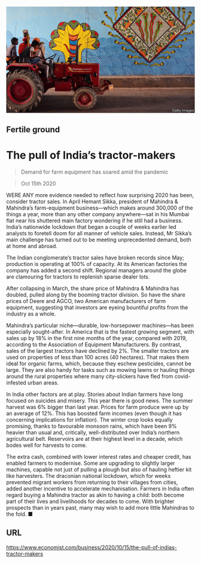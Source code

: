 ![](./images/20201017_WBP004_0.jpg)

## Fertile ground

# The pull of India’s tractor-makers

> Demand for farm equipment has soared amid the pandemic

> Oct 15th 2020

WERE ANY more evidence needed to reflect how surprising 2020 has been, consider tractor sales. In April Hemant Sikka, president of Mahindra & Mahindra’s farm-equipment business—which makes around 300,000 of the things a year, more than any other company anywhere—sat in his Mumbai flat near his shuttered main factory wondering if he still had a business. India’s nationwide lockdown that began a couple of weeks earlier led analysts to foretell doom for all manner of vehicle sales. Instead, Mr Sikka’s main challenge has turned out to be meeting unprecedented demand, both at home and abroad.

The Indian conglomerate’s tractor sales have broken records since May; production is operating at 100% of capacity. At its American factories the company has added a second shift. Regional managers around the globe are clamouring for tractors to replenish sparse dealer lots.

After collapsing in March, the share price of Mahindra & Mahindra has doubled, pulled along by the booming tractor division. So have the share prices of Deere and AGCO, two American manufacturers of farm equipment, suggesting that investors are eyeing bountiful profits from the industry as a whole.

Mahindra’s particular niche—durable, low-horsepower machines—has been especially sought-after. In America that is the fastest growing segment, with sales up by 18% in the first nine months of the year, compared with 2019, according to the Association of Equipment Manufacturers. By contrast, sales of the largest tractors have declined by 2%. The smaller tractors are used on properties of less than 100 acres (40 hectares). That makes them ideal for organic farms, which, because they eschew pesticides, cannot be large. They are also handy for tasks such as mowing lawns or hauling things around the rural properties where many city-slickers have fled from covid-infested urban areas.

In India other factors are at play. Stories about Indian farmers have long focused on suicides and misery. This year there is good news. The summer harvest was 6% bigger than last year. Prices for farm produce were up by an average of 12%. This has boosted farm incomes (even though it has concerning implications for inflation). The winter crop looks equally promising, thanks to favourable monsoon rains, which have been 9% heavier than usual and, critically, well-distributed over India’s northern agricultural belt. Reservoirs are at their highest level in a decade, which bodes well for harvests to come.

The extra cash, combined with lower interest rates and cheaper credit, has enabled farmers to modernise. Some are upgrading to slightly larger machines, capable not just of pulling a plough but also of hauling heftier kit like harvesters. The draconian national lockdown, which for weeks prevented migrant workers from returning to their villages from cities, added another incentive to accelerate mechanisation. Farmers in India often regard buying a Mahindra tractor as akin to having a child: both become part of their lives and livelihoods for decades to come. With brighter prospects than in years past, many may wish to add more little Mahindras to the fold. ■

## URL

https://www.economist.com/business/2020/10/15/the-pull-of-indias-tractor-makers
